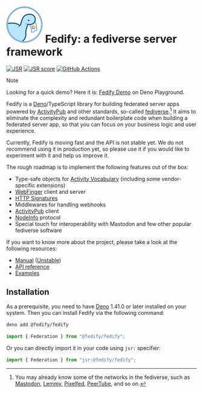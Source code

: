 <!-- deno-fmt-ignore-file -->

![](./logo.svg)
Fedify: a fediverse server framework
====================================

[![JSR][JSR badge]][JSR]
[![JSR score][JSR score badge]][JSR score]
[![GitHub Actions][GitHub Actions badge]][GitHub Actions]

> [!NOTE]
> Looking for a quick demo?  Here it is: [Fedify Demo] on Deno Playground.

Fedify is a [Deno]/TypeScript library for building federated server apps
powered by [ActivityPub] and other standards, so-called [fediverse].[^1]
It aims to eliminate the complexity and redundant boilerplate code when
building a federated server app, so that you can focus on your business logic
and user experience.

Currently, Fedify is moving fast and the API is not stable yet.  We do not
recommend using it in production yet, so please use it if you would like to
experiment with it and help us improve it.

The rough roadmap is to implement the following features out of the box:

 -  Type-safe objects for [Activity Vocabulary] (including some vendor-specific
    extensions)
 -  [WebFinger] client and server
 -  [HTTP Signatures]
 -  Middlewares for handling webhooks
 -  [ActivityPub] client
 -  [NodeInfo] protocol
 -  Special touch for interoperability with Mastodon and few other popular
    fediverse software

If you want to know more about the project, please take a look at the following
resources:

 -  [Manual](https://fedify.dev/manual/)
    ([Unstable](https://unstable.fedify.dev/manual/))
 -  [API reference][JSR]
 -  [Examples](https://github.com/dahlia/fedify/tree/main/examples)

[^1]: You may already know some of the networks in the fediverse, such as
      [Mastodon], [Lemmy], [Pixelfed], [PeerTube], and so on.

[JSR]: https://jsr.io/@fedify/fedify
[JSR badge]: https://jsr.io/badges/@fedify/fedify
[JSR score]: https://jsr.io/@fedify/fedify/score
[JSR score badge]: https://jsr.io/badges/@fedify/fedify/score
[GitHub Actions]: https://github.com/dahlia/fedify/actions/workflows/build.yaml
[GitHub Actions badge]: https://github.com/dahlia/fedify/actions/workflows/build.yaml/badge.svg
[Fedify Demo]: https://dash.deno.com/playground/fedify-demo
[Deno]: https://deno.com/
[ActivityPub]: https://www.w3.org/TR/activitypub/
[fediverse]: https://en.wikipedia.org/wiki/Fediverse
[Activity Vocabulary]: https://www.w3.org/TR/activitystreams-vocabulary/
[WebFinger]: https://datatracker.ietf.org/doc/html/rfc7033
[HTTP Signatures]: https://tools.ietf.org/html/draft-cavage-http-signatures-12
[NodeInfo]: https://nodeinfo.diaspora.software/
[Mastodon]: https://joinmastodon.org/
[Lemmy]: https://join-lemmy.org/
[Pixelfed]: https://pixelfed.org/
[PeerTube]: https://joinpeertube.org/


Installation
------------

As a prerequisite, you need to have [Deno] 1.41.0 or later installed on your
system.  Then you can install Fedify via the following command:

~~~~ sh
deno add @fedify/fedify
~~~~

~~~~ typescript
import { Federation } from "@fedify/fedify";
~~~~

Or you can directly import it in your code using `jsr:` specifier:

~~~~ typescript
import { Federation } from "jsr:@fedify/fedify";
~~~~
